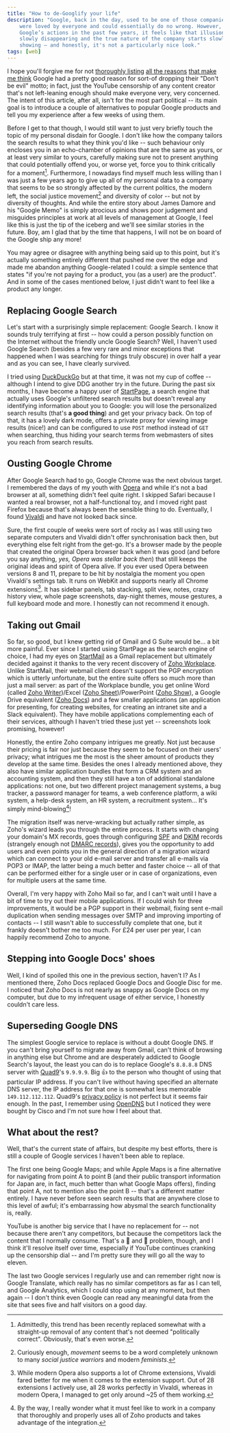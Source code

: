 ```yaml
---
title: "How to de-Googlify your life"
description: "Google, back in the day, used to be one of those companies that
    were loved by everyone and could essentially do no wrong. However, due to
    Google’s actions in the past few years, it feels like that illusion is
    slowly disappearing and the true nature of the company starts slowly
    showing – and honestly, it's not a particularly nice look."
tags: [web]
---
```


I hope you'll forgive me for not
[thoroughly listing](https://listverse.com/2017/09/24/top-10-ways-google-does-evil/)
[all the reasons](https://www.wired.com/2012/06/opinion-google-is-evil/)
[that make me think](https://gizmodo.com/5878987/its-official-google-is-evil-now)
Google had a pretty good reason for sort-of dropping their "Don't be evil"
motto; in fact, just the YouTube censorship of any content creator that's not
left-leaning enough should make everyone very, very concerned. The intent of
this article, after all, isn't for the most part political -- its main goal is
to introduce a couple of alternatives to popular Google products and tell you my
experience after a few weeks of using them.

Before I get to that though, I would still want to just very briefly touch the
topic of my personal disdain for Google. I don't like how the company tailors
the search results to what they think you'd like -- such behaviour only encloses
you in an echo-chamber of opinions that are the same as yours, or at least very
similar to yours, carefully making sure not to present anything that could
potentially offend you, or worse yet, force you to think critically for a
moment[^1]. Furthermore, I nowadays find myself much less willing than I was
just a few years ago to give up all of my personal data to a company that seems
to be so strongly affected by the current politics, the modern left, the social
justice movement[^2] and diversity of color -- but not by diversity of thoughts.
And while the entire story about James Damore and his "Google Memo" is simply
atrocious and shows poor judgement and misguides principles at work at all
levels of management at Google, I feel like this is just the tip of the iceberg
and we'll see similar stories in the future. Boy, am I glad that by the time
that happens, I will not be on board of the Google ship any more!

[^1]: Admittedly, this trend has been recently replaced somewhat with a
    straight-up removal of any content that's not deemed "politically correct".
    Obviously, that's even worse.

[^2]: Curiously enough, *movement* seems to be a word completely unknown to many
    *social justice warriors* and modern *feminists*.

You may agree or disagree with anything being said up to this point, but it's
actually something entirely different that pushed me over the edge and made me
abandon anything Google-related I could: a simple sentence that states "if
you're not paying for a product, you (as a user) are the product". And in some
of the cases mentioned below, I just didn't want to feel like a product any
longer.

## Replacing Google Search

Let's start with a surprisingly simple replacement: Google Search. I know it
sounds truly terrifying at first -- how could a person possibly function on the
Internet without the friendly uncle Google Search? Well, I haven't used Google
Search (besides a few very rare and minor exceptions that happened when I was
searching for things truly obscure) in over half a year and as you can see, I
have clearly survived.

I tried using [DuckDuckGo](https://duckduckgo.com) but at that time, it was not
my cup of coffee -- although I intend to give DDG another try in the future.
During the past six months, I have become a happy user of
[StartPage](https://www.startpage.com/), a search engine that actually uses
Google's unfiltered search results but doesn't reveal any identifying
information about you to Google: you will lose the personalized search results
(that's **a good thing**) and get your privacy back. On top of that, it has a
lovely dark mode, offers a private proxy for viewing image results (nice!) and
can be configured to use `POST` method instead of `GET` when searching, thus
hiding your search terms from webmasters of sites you reach from search results.

## Ousting Google Chrome

After Google Search had to go, Google Chrome was the next obvious target. I
remembered the days of my youth with [Opera](https://www.opera.com) and while
it's not a bad browser at all, something didn't feel quite right. I skipped
Safari because I wanted a real browser, not a half-functional toy, and I moved
right past Firefox because that's always been the sensible thing to do.
Eventually, I found [Vivaldi](https://vivaldi.com/) and have not looked back
since.

Sure, the first couple of weeks were sort of rocky as I was still using two
separate computers and Vivaldi didn't offer synchronisation back then, but
everything else felt right from the get-go. It's a browser made by the people
that created the original Opera browser back when it was good (and before you
say anything, *yes, Opera was stellar back then*) that still keeps the original
ideas and spirit of Opera alive. If you ever used Opera between versions 8 and
11, prepare to be hit by nostalgia the moment you open Vivaldi's settings tab.
It runs on WebKit and supports nearly all Chrome extensions[^3]. It has sidebar
panels, tab stacking, split view, notes, crazy history view, whole page
screenshots, day-night themes, mouse gestures, a full keyboard mode and more. I
honestly can not recommend it enough.

[^3]: While modern Opera also supports a lot of Chrome extensions, Vivaldi fared
    better for me when it comes to the extension support. Out of 28 extensions
    I actively use, all 28 works perfectly in Vivaldi, whereas in modern Opera,
    I managed to get only around ~25 of them working.

## Taking out Gmail

So far, so good, but I knew getting rid of Gmail and G Suite would be... a bit
more painful. Ever since I started using StartPage as the search engine of
choice, I had my eyes on [StartMail](https://www.startmail.com/) as a Gmail
replacement but ultimately decided against it thanks to the very recent
discovery of [Zoho Workplace](https://www.zoho.eu/workplace/). Unlike StartMail,
their webmail client doesn't support the PGP encryption which is utterly
unfortunate, but the entire suite offers so much more than just a mail server:
as part of the Workplace bundle, you get online Word (called
[Zoho Writer](https://www.zoho.eu/writer/))/Excel
([Zoho Sheet](https://www.zoho.eu/docs/sheet.html))/PowerPoint
([Zoho Show](https://www.zoho.eu/docs/show.html)), a Google Drive equivalent
([Zoho Docs](https://www.zoho.eu/docs/)) and a few smaller applications (an
application for presenting, for creating websites, for creating an intranet site
and a Slack equivalent). They have mobile applications complementing each of
their services, although I haven't tried these just yet -- screenshots look
promising, however!

Honestly, the entire Zoho company intrigues me greatly. Not just because their
pricing is fair nor just because they seem to be focused on their users'
privacy; what intrigues me the most is the sheer amount of products they develop
at the same time. Besides the ones I already mentioned above, they also have
similar application bundles that form a CRM system and an accounting system, and
then they still have a ton of additional standalone applications: not one, but
two different project management systems, a bug tracker, a password manager for
teams, a web conference platform, a wiki system, a help-desk system, an HR
system, a recruitment system... It's simply mind-blowing[^4]!

[^4]: By the way, I really wonder what it must feel like to work in a company
    that thoroughly and properly uses all of Zoho products and takes advantage
    of the integration.

The migration itself was nerve-wracking but actually rather simple, as Zoho's
wizard leads you through the entire process. It starts with changing your
domain's MX records, goes through configuring
[SPF](https://www.zoho.com/mail/help/adminconsole/spf-configuration.html) and
[DKIM](https://www.zoho.com/mail/help/adminconsole/dkim-configuration.html)
records (strangely enough not
[DMARC records](https://www.zoho.com/mail/help/adminconsole/dmarc-policy.html)),
gives you the opportunity to add users and even points you in the general
direction of a migration wizard which can connect to your old e-mail server and
transfer all e-mails via POP3 or IMAP, the latter being a much better and faster
choice -- all of that can be performed either for a single user or in case of
organizations, even for multiple users at the same time.

Overall, I'm very happy with Zoho Mail so far, and I can't wait until I have a
bit of time to try out their mobile applications. If I could wish for three
improvements, it would be a PGP support in their webmail, fixing sent e-mail
duplication when sending messages over SMTP and improving importing of contacts
-- I still wasn't able to successfully complete that one, but it frankly doesn't
bother me too much. For £24 per user per year, I can happily recommend Zoho to
anyone.

## Stepping into Google Docs' shoes

Well, I kind of spoiled this one in the previous section, haven't I? As I
mentioned there, Zoho Docs replaced Google Docs and Google Disc for me. I
noticed that Zoho Docs is not nearly as snappy as Google Docs on my computer,
but due to my infrequent usage of either service, I honestly couldn't care less.

## Superseding Google DNS

The simplest Google service to replace is without a doubt Google DNS. If you
can't bring yourself to migrate away from Gmail, can't think of browsing in
anything else but Chrome and are desperately addicted to Google Search's layout,
the least you can do is to replace Google's `8.8.8.8` DNS server with
[Quad9](https://www.quad9.net/)'s `9.9.9.9`. Big :thumbsup: to the person who
thought of using that particular IP address. If you can't live without
having specified an alternate DNS server, the IP address for that one is
somewhat less memorable `149.112.112.112`. Quad9's
[privacy policy](https://www.quad9.net/privacy/) is not perfect but it seems
fair enough. In the past, I remember using [OpenDNS](https://www.opendns.com/)
but I noticed they were bought by Cisco and I'm not sure how I feel about that.

## What about the rest?

Well, that's the current state of affairs, but despite my best efforts, there is
still a couple of Google services I haven't been able to replace.

The first one being Google Maps; and while Apple Maps is a fine alternative for
navigating from point A to point B (and their public transport information for
Japan are, in fact, much better than what Google Maps offers), finding that
point A, not to mention also the point B -- that's a different matter entirely.
I have never before seen search results that are anywhere close to this level of
awful; it's embarrassing how abysmal the search functionality is, really.

YouTube is another big service that I have no replacement for -- not because
there aren't any competitors, but because the competitors lack the content that
I normally consume. That's a :chicken: and :hatching_chick: problem, though, and
I think it'll resolve itself over time, especially if YouTube continues cranking
up the censorship dial -- and I'm pretty sure they will go all the way to
eleven.

The last two Google services I regularly use and can remember right now is
Google Translate, which really has no similar competitors as far as I can tell,
and Google Analytics, which I could stop using at any moment, but then again --
I don't think even Google can read any meaningful data from the site that sees
five and half visitors on a good day.
